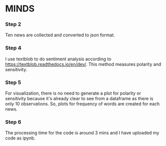 # MINDS
### Step 2
Ten news are collected and converted to json format.
### Step 4
I use textblob to do sentiment analysis according to https://textblob.readthedocs.io/en/dev/. This method measures polarity and sensitivity.
### Step 5
For visualization, there is no need to generate a plot for polarity or sensitivity because it's already clear to see from a dataframe as there is only 10 observations. So, plots for frequency of words are created for each news.
### Step 6
The processing time for the code is around 3 mins and I have uploaded my code as ipynb.
